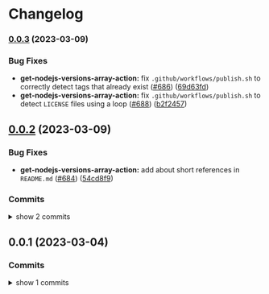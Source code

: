 # Changelog


### [0.0.3](https://www.github.com/sounisi5011/npm-packages/compare/get-nodejs-versions-array-action-v0.0.2...get-nodejs-versions-array-action-v0.0.3) (2023-03-09)


### Bug Fixes

* **get-nodejs-versions-array-action:** fix `.github/workflows/publish.sh` to correctly detect tags that already exist ([#686](https://www.github.com/sounisi5011/npm-packages/issues/686)) ([69d63fd](https://www.github.com/sounisi5011/npm-packages/commit/69d63fde04473f8e5449fb292b0e6e0db9ffe403))
* **get-nodejs-versions-array-action:** fix `.github/workflows/publish.sh` to detect `LICENSE` files using a loop ([#688](https://www.github.com/sounisi5011/npm-packages/issues/688)) ([b2f2457](https://www.github.com/sounisi5011/npm-packages/commit/b2f24573c5d3829dfa1a329146130b3d96ebd0cb))

## [0.0.2](https://www.github.com/sounisi5011/npm-packages/compare/get-nodejs-versions-array-action-v0.0.1...get-nodejs-versions-array-action-v0.0.2) (2023-03-09)

### Bug Fixes

* **get-nodejs-versions-array-action:** add about short references in `README.md` ([#684](https://www.github.com/sounisi5011/npm-packages/issues/684)) ([54cd8f9](https://www.github.com/sounisi5011/npm-packages/commit/54cd8f941bb0286909f1efc982f6de5832f73469))

### Commits

<details><summary>show 2 commits</summary>

* [`54cd8f9`](https://www.github.com/sounisi5011/npm-packages/commit/54cd8f941bb0286909f1efc982f6de5832f73469) fix(get-nodejs-versions-array-action): add about short references in `README.md` ([#684](https://www.github.com/sounisi5011/npm-packages/issues/684))
* [`179a10a`](https://www.github.com/sounisi5011/npm-packages/commit/179a10a9271b8c2c2fe45d8b4a73716f17df2823) docs(get-nodejs-versions-array-action): modify the text in the `README.md` file generated by `.github/workflows/publish.sh` ([#683](https://www.github.com/sounisi5011/npm-packages/issues/683))

</details>


## 0.0.1 (2023-03-04)

### Commits

<details><summary>show 1 commits</summary>

* [`a40259b`](https://github.com/sounisi5011/npm-packages/commit/a40259b495370afe961318ba500f3b6cdb79746d) ci(github actions): auto-detect the version of Node.js used in unit tests ([#675](https://github.com/sounisi5011/npm-packages/issues/675))

</details>
